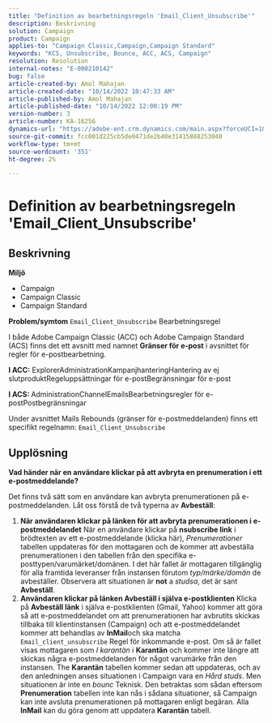 ```yaml
---
title: "Definition av bearbetningsregeln 'Email_Client_Unsubscribe'"
description: Beskrivning
solution: Campaign
product: Campaign
applies-to: "Campaign Classic,Campaign,Campaign Standard"
keywords: "KCS, Unsubscribe, Bounce, ACC, ACS, Campaign"
resolution: Resolution
internal-notes: "E-000210142"
bug: false
article-created-by: Amol Mahajan
article-created-date: "10/14/2022 10:47:33 AM"
article-published-by: Amol Mahajan
article-published-date: "10/14/2022 12:00:19 PM"
version-number: 3
article-number: KA-16256
dynamics-url: "https://adobe-ent.crm.dynamics.com/main.aspx?forceUCI=1&pagetype=entityrecord&etn=knowledgearticle&id=cc26f897-ad4b-ed11-bba2-002248086cae"
source-git-commit: fcc001d225cb5de0471de2b40e31415888253040
workflow-type: tm+mt
source-wordcount: '351'
ht-degree: 2%

---
```


# Definition av bearbetningsregeln &#39;Email_Client_Unsubscribe&#39;

## Beskrivning

<b>Miljö</b>
- Campaign
- Campaign Classic
- Campaign Standard

<b>Problem/symtom</b>
`Email_Client_Unsubscribe` Bearbetningsregel

I både Adobe Campaign Classic (ACC) och Adobe Campaign Standard (ACS) finns det ett avsnitt med namnet <b>Gränser för e-post</b> i avsnittet för regler för e-postbearbetning.

<b>I ACC:</b> ExplorerAdministrationKampanjhanteringHantering av ej slutproduktRegeluppsättningar för e-postBegränsningar för e-post

<b>I ACS: </b>AdministrationChannelEmailsBearbetningsregler för e-postPostbegränsningar

Under avsnittet Mails Rebounds (gränser för e-postmeddelanden) finns ett specifikt regelnamn: `Email_Client_Unsubscribe`


## Upplösning


<b>Vad händer när en användare klickar på att avbryta en prenumeration i ett e-postmeddelande?</b>

Det finns två sätt som en användare kan avbryta prenumerationen på e-postmeddelanden. Låt oss förstå de två typerna av <b>Avbeställ</b>:

1. <b>När användaren klickar på länken för att avbryta prenumerationen i e-postmeddelandet</b>
När en användare klickar på
<b>nsubscribe link</b> i brödtexten av ett e-postmeddelande (klicka här), *Prenumerationer* tabellen uppdateras för den mottagaren och de kommer att avbeställa prenumerationen i den tabellen från den specifika e-posttypen/varumärket/domänen. I det här fallet är mottagaren tillgänglig för alla framtida leveranser från instansen förutom *typ/märke/domän* de avbeställer. Observera att situationen är <b>not</b> a *studsa*, det är sant <b>Avbeställ</b>.
2. <b>Användaren klickar på länken Avbeställ i själva e-postklienten</b>
Klicka på 
<b>Avbeställ länk</b> i själva e-postklienten (Gmail, Yahoo) kommer att göra så att e-postmeddelandet om att prenumerationen har avbrutits skickas tillbaka till klientinstansen (Campaign) och att e-postmeddelandet kommer att behandlas av <b>InMail</b>och ska matcha `Email_client_unsubscribe` Regel för inkommande e-post. Om så är fallet visas mottagaren som *I karantän* i <b>Karantän</b> och kommer inte längre att skickas några e-postmeddelanden för något varumärke från den instansen. The <b>Karantän</b> tabellen kommer sedan att uppdateras, och av den anledningen anses situationen i Campaign vara en *Hård studs*. Men situationen är inte en *bounc* Teknisk. Den betraktas som sådan eftersom <b>Prenumeration</b> tabellen inte kan nås i sådana situationer, så Campaign kan inte avsluta prenumerationen på mottagaren enligt begäran. Alla <b>InMail</b> kan du göra genom att uppdatera <b>Karantän</b> tabell.

